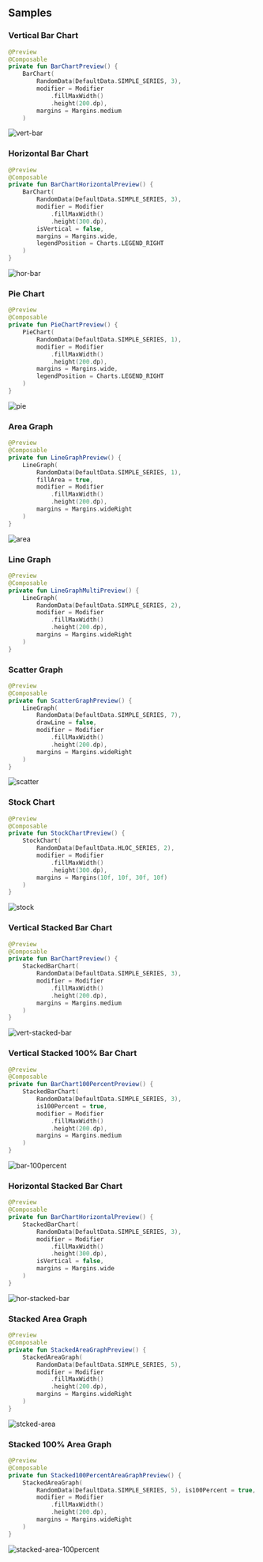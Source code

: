 ## Samples

### Vertical Bar Chart
```kotlin
@Preview
@Composable
private fun BarChartPreview() {
    BarChart(
        RandomData(DefaultData.SIMPLE_SERIES, 3),
        modifier = Modifier
            .fillMaxWidth()
            .height(200.dp),
        margins = Margins.medium
    )
```
![vert-bar](https://user-images.githubusercontent.com/1443778/230460382-73c8d6c5-fbef-4dc2-953e-14e3b6ced61c.png)

### Horizontal Bar Chart
```kotlin
@Preview
@Composable
private fun BarChartHorizontalPreview() {
    BarChart(
        RandomData(DefaultData.SIMPLE_SERIES, 3),
        modifier = Modifier
            .fillMaxWidth()
            .height(300.dp),
        isVertical = false,
        margins = Margins.wide,
        legendPosition = Charts.LEGEND_RIGHT
    )
}
```
![hor-bar](https://user-images.githubusercontent.com/1443778/230460488-0b607557-5f06-454f-82d9-fa6cc0eb0e12.png)


### Pie Chart
```kotlin
@Preview
@Composable
private fun PieChartPreview() {
    PieChart(
        RandomData(DefaultData.SIMPLE_SERIES, 1),
        modifier = Modifier
            .fillMaxWidth()
            .height(200.dp),
        margins = Margins.wide,
        legendPosition = Charts.LEGEND_RIGHT
    )
}
```
![pie](https://user-images.githubusercontent.com/1443778/230461254-c1deac91-aac4-41b5-bdeb-54819f7c4e37.png)

### Area Graph
```kotlin
@Preview
@Composable
private fun LineGraphPreview() {
    LineGraph(
        RandomData(DefaultData.SIMPLE_SERIES, 1),
        fillArea = true,
        modifier = Modifier
            .fillMaxWidth()
            .height(200.dp),
        margins = Margins.wideRight
    )
}
```
![area](https://user-images.githubusercontent.com/1443778/230461745-1ce4401d-170c-428b-a2b3-1abeff4a59a5.png)

### Line Graph
```kotlin
@Preview
@Composable
private fun LineGraphMultiPreview() {
    LineGraph(
        RandomData(DefaultData.SIMPLE_SERIES, 2),
        modifier = Modifier
            .fillMaxWidth()
            .height(200.dp),
        margins = Margins.wideRight
    )
}
```

### Scatter Graph
```kotlin
@Preview
@Composable
private fun ScatterGraphPreview() {
    LineGraph(
        RandomData(DefaultData.SIMPLE_SERIES, 7),
        drawLine = false,
        modifier = Modifier
            .fillMaxWidth()
            .height(200.dp),
        margins = Margins.wideRight
    )
}
```
![scatter](https://user-images.githubusercontent.com/1443778/230462413-44464753-fb6a-4488-8df1-a76a4ac7e4c4.png)

### Stock Chart
```kotlin
@Preview
@Composable
private fun StockChartPreview() {
    StockChart(
        RandomData(DefaultData.HLOC_SERIES, 2),
        modifier = Modifier
            .fillMaxWidth()
            .height(300.dp),
        margins = Margins(10f, 10f, 30f, 10f)
    )
}
```
![stock](https://user-images.githubusercontent.com/1443778/230462542-64250697-de43-451d-80c7-fbd26bf8725f.png)

### Vertical Stacked Bar Chart
```kotlin
@Preview
@Composable
private fun BarChartPreview() {
    StackedBarChart(
        RandomData(DefaultData.SIMPLE_SERIES, 3),
        modifier = Modifier
            .fillMaxWidth()
            .height(200.dp),
        margins = Margins.medium
    )
}
```
![vert-stacked-bar](https://user-images.githubusercontent.com/1443778/230462894-98a5ef2b-9254-47c9-86da-ad89f61f2349.png)

### Vertical Stacked 100% Bar Chart
```kotlin
@Preview
@Composable
private fun BarChart100PercentPreview() {
    StackedBarChart(
        RandomData(DefaultData.SIMPLE_SERIES, 3),
        is100Percent = true,
        modifier = Modifier
            .fillMaxWidth()
            .height(200.dp),
        margins = Margins.medium
    )
}
```
![bar-100percent](https://user-images.githubusercontent.com/1443778/230463176-26808c33-3acd-4824-bb6a-46675243a98c.png)

### Horizontal Stacked Bar Chart
```kotlin
@Preview
@Composable
private fun BarChartHorizontalPreview() {
    StackedBarChart(
        RandomData(DefaultData.SIMPLE_SERIES, 3),
        modifier = Modifier
            .fillMaxWidth()
            .height(300.dp),
        isVertical = false,
        margins = Margins.wide
    )
}
```
![hor-stacked-bar](https://user-images.githubusercontent.com/1443778/230463313-cbb25391-47fa-469d-89d7-ad4247e20b46.png)

### Stacked Area Graph
```kotlin
@Preview
@Composable
private fun StackedAreaGraphPreview() {
    StackedAreaGraph(
        RandomData(DefaultData.SIMPLE_SERIES, 5),
        modifier = Modifier
            .fillMaxWidth()
            .height(200.dp),
        margins = Margins.wideRight
    )
}
```
![stcked-area](https://user-images.githubusercontent.com/1443778/230463623-6af1dca2-8903-4a32-8d54-979b016cfb18.png)

### Stacked 100% Area Graph
```kotlin
@Preview
@Composable
private fun Stacked100PercentAreaGraphPreview() {
    StackedAreaGraph(
        RandomData(DefaultData.SIMPLE_SERIES, 5), is100Percent = true,
        modifier = Modifier
            .fillMaxWidth()
            .height(200.dp),
        margins = Margins.wideRight
    )
}
```
![stacked-area-100percent](https://user-images.githubusercontent.com/1443778/230463828-5fa71feb-f348-459f-afff-83715607e708.png)

